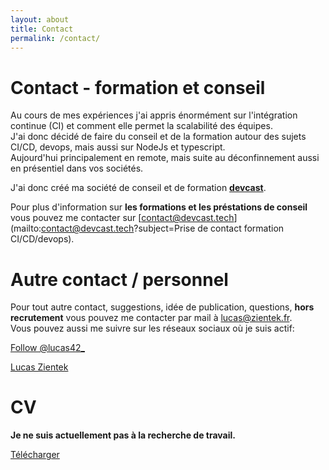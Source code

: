 ```yaml
---
layout: about
title: Contact
permalink: /contact/
---
```


# Contact - formation et conseil

Au cours de mes expériences j'ai appris énormément sur l'intégration continue (CI) et comment elle permet la scalabilité des équipes.  
J'ai donc décidé de faire du conseil et de la formation autour des sujets CI/CD, devops, mais aussi sur NodeJs et typescript.  
Aujourd'hui principalement en remote, mais suite au déconfinnement aussi en présentiel dans vos sociétés.  

J'ai donc créé ma société de conseil et de formation [__devcast__](https://devcast.tech).

Pour plus d'information sur __les formations et les préstations de conseil__ vous pouvez me contacter sur [contact@devcast.tech](mailto:contact@devcast.tech?subject=Prise de contact formation CI/CD/devops).
<!-- ou au [07 49 31 11 49](tel:+33749311149). -->

# Autre contact / personnel

Pour tout autre contact, suggestions, idée de publication, questions, __hors recrutement__ vous pouvez me contacter par mail à [lucas@zientek.fr](mailto:lucas@zientek.fr).  
Vous pouvez aussi me suivre sur les réseaux sociaux où je suis actif:  

<a href="https://twitter.com/lucas42_?ref_src=twsrc%5Etfw" class="twitter-follow-button" data-size="large" data-lang="fr" data-show-count="false">Follow @lucas42_</a><script async src="https://platform.twitter.com/widgets.js" charset="utf-8"></script>


<div class="LI-profile-badge"  data-version="v1" data-size="large" data-locale="fr_FR" data-type="horizontal" data-theme="dark" data-vanity="lucas-zientek-47201664"><a class="LI-simple-link" href='https://fr.linkedin.com/in/lucas-zientek-47201664?trk=profile-badge'>Lucas Zientek</a></div>



# CV

__Je ne suis actuellement pas à la recherche de travail.__

<a target="_blank" href="/assets/lucas_zientek_resume.pdf">Télécharger</a>

<script async src="https://platform.twitter.com/widgets.js" charset="utf-8"></script>
<script type="text/javascript" src="https://platform.linkedin.com/badges/js/profile.js" async defer></script>
